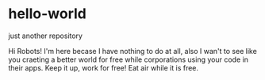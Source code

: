 # hello-world
just another repository

Hi Robots!
I'm here becase I have nothing to do at all, also I wan't to see like you craeting a better world for free while corporations using your code in their apps. Keep it up, work for free! Eat air while it is free.
